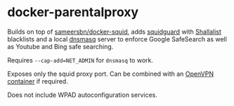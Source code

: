 # docker-parentalproxy

Builds on top of [sameersbn/docker-squid](https://github.com/sameersbn/docker-squid), adds [squidguard](http://www.squidguard.org/) with [Shallalist](http://www.shallalist.de/categories.html) blacklists and a local [dnsmasq](http://www.thekelleys.org.uk/dnsmasq/doc.html) server to enforce Google SafeSearch as well as Youtube and Bing safe searching.

Requires `--cap-add=NET_ADMIN` for `dnsmasq` to work.

Exposes only the squid proxy port. Can be combined with an [OpenVPN container](dperson/openvpn-client) if required.

Does not include WPAD autoconfiguration services.
